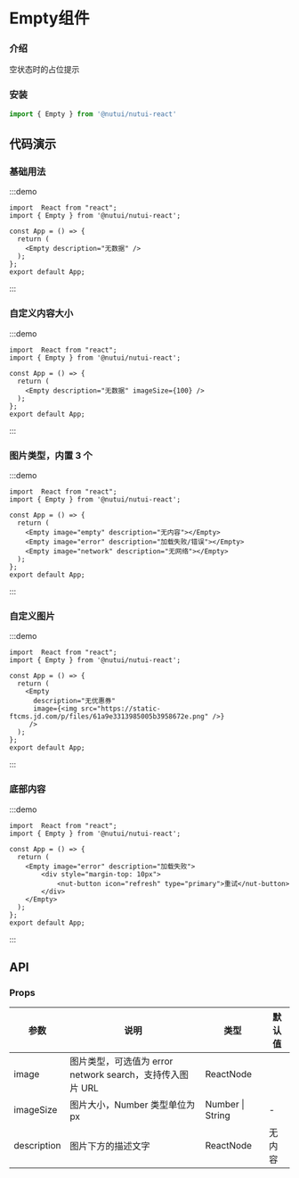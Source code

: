 #  Empty组件

### 介绍

空状态时的占位提示

### 安装

```javascript
import { Empty } from '@nutui/nutui-react'
```


## 代码演示

### 基础用法
:::demo
```tsx
import  React from "react";
import { Empty } from '@nutui/nutui-react';

const App = () => {
  return (
    <Empty description="无数据" />
  );
};
export default App;
```
:::

### 自定义内容大小
:::demo
```tsx
import  React from "react";
import { Empty } from '@nutui/nutui-react';

const App = () => {
  return (
    <Empty description="无数据" imageSize={100} />
  );
};
export default App;
```
:::

### 图片类型，内置 3 个
:::demo
```tsx
import  React from "react";
import { Empty } from '@nutui/nutui-react';

const App = () => {
  return (
    <Empty image="empty" description="无内容"></Empty>
    <Empty image="error" description="加载失败/错误"></Empty>
    <Empty image="network" description="无网络"></Empty>
  );
};
export default App;
```
:::

### 自定义图片
:::demo
```tsx
import  React from "react";
import { Empty } from '@nutui/nutui-react';

const App = () => {
  return (
    <Empty
      description="无优惠券" 
      image={<img src="https://static-ftcms.jd.com/p/files/61a9e3313985005b3958672e.png" />}
     />
  );
};
export default App;
```
:::


### 底部内容
:::demo
```tsx
import  React from "react";
import { Empty } from '@nutui/nutui-react';

const App = () => {
  return (
    <Empty image="error" description="加载失败">
        <div style="margin-top: 10px">
            <nut-button icon="refresh" type="primary">重试</nut-button>
        </div>
    </Empty>
  );
};
export default App;
```
:::
## API

### Props

| 参数         | 说明                             | 类型   | 默认值           |
|--------------|----------------------------------|--------|------------------|
| image         | 图片类型，可选值为 error network search，支持传入图片 URL              | ReactNode       |
| imageSize        | 图片大小，Number 类型单位为 px                         | Number \| String | -       |
| description         | 图片下方的描述文字 | ReactNode | 无内容                |


